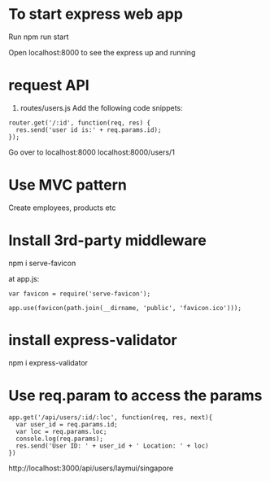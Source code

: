 # To start express web app
Run npm run start

Open localhost:8000 to see the express up and running

# request API
1. routes/users.js Add the following code snippets:
```
router.get('/:id', function(req, res) {
  res.send('user id is:' + req.params.id);
});
```
Go over to localhost:8000
localhost:8000/users/1

# Use MVC pattern
Create employees, products etc

# Install 3rd-party middleware
npm i serve-favicon

at app.js:
```
var favicon = require('serve-favicon');

app.use(favicon(path.join(__dirname, 'public', 'favicon.ico')));
```

# install express-validator
npm i express-validator

# Use req.param to access the params
```
app.get('/api/users/:id/:loc', function(req, res, next){
  var user_id = req.params.id;
  var loc = req.params.loc;
  console.log(req.params);
  res.send('User ID: ' + user_id + ' Location: ' + loc)
})
```
http://localhost:3000/api/users/laymui/singapore